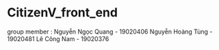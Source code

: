 # CitizenV_front_end
group member :
Nguyễn Ngọc Quang - 19020406
Nguyễn Hoàng Tùng - 19020481
Lê Công Nam - 19020376